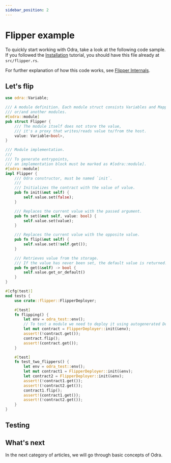```yaml
---
sidebar_position: 2
---
```


# Flipper example

To quickly start working with Odra, take a look at the following code sample. If you followed the
[Installation](installation.md) tutorial, you should have this file already at `src/flipper.rs`.

For further explanation of how this code works, see [Flipper Internals](../basics/04-flipper-internals.md).

## Let's flip

```rust title="flipper.rs" showLineNumbers
use odra::Variable;

/// A module definition. Each module struct consists Variables and Mappings
/// or/and another modules.
#[odra::module]
pub struct Flipper {
    /// The module itself does not store the value, 
    /// it's a proxy that writes/reads value to/from the host.
    value: Variable<bool>,
}

/// Module implementation.
///
/// To generate entrypoints,
/// an implementation block must be marked as #[odra::module].
#[odra::module]
impl Flipper {
    /// Odra constructor, must be named `init`.
    ///
    /// Initializes the contract with the value of value.
    pub fn init(&mut self) {
        self.value.set(false);
    }

    /// Replaces the current value with the passed argument.
    pub fn set(&mut self, value: bool) {
        self.value.set(value);
    }

    /// Replaces the current value with the opposite value.
    pub fn flip(&mut self) {
        self.value.set(!self.get());
    }

    /// Retrieves value from the storage. 
    /// If the value has never been set, the default value is returned.
    pub fn get(&self) -> bool {
        self.value.get_or_default()
    }
}

#[cfg(test)]
mod tests {
    use crate::flipper::FlipperDeployer;

    #[test]
    fn flipping() {
        let env = odra_test::env();
        // To test a module we need to deploy it using autogenerated Deployer. 
        let mut contract = FlipperDeployer::init(&env);
        assert!(!contract.get());
        contract.flip();
        assert!(contract.get());
    }

    #[test]
    fn test_two_flippers() {
        let env = odra_test::env();
        let mut contract1 = FlipperDeployer::init(&env);
        let contract2 = FlipperDeployer::init(&env);
        assert!(!contract1.get());
        assert!(!contract2.get());
        contract1.flip();
        assert!(contract1.get());
        assert!(!contract2.get());
    }
}
```

## Testing

## What's next
In the next category of articles, we will go through basic concepts of Odra.